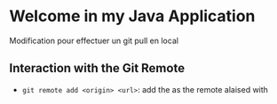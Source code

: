 # Welcome in my Java Application 


Modification pour effectuer un git pull en local 

## Interaction with the Git Remote


- `git remote add <origin> <url>`: add the <url> as the remote alaised with <origin>


